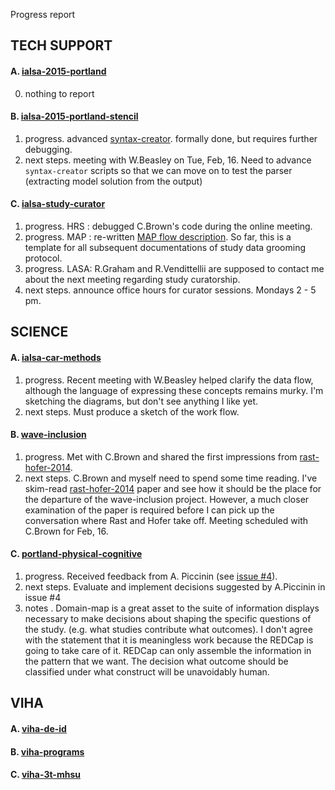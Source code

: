 Progress report

## TECH SUPPORT

#### A. [ialsa-2015-portland](https://github.com/IALSA/IALSA-2015-Portland)   
 0. nothing to report  

#### B. [ialsa-2015-portland-stencil](https://github.com/IALSA/ialsa-2015-portland-stencil)   
 1. progress. advanced [syntax-creator](https://github.com/IALSA/ialsa-2015-portland-stencil/issues/16). formally done, but requires further debugging. 
 2. next steps. meeting with W.Beasley on Tue, Feb, 16. Need to advance `syntax-creator` scripts so that we can move on to test the parser (extracting model solution from the output)
 

#### C. [ialsa-study-curator](https://github.com/IALSA/ialsa-study-curator)   
 1. progress. HRS : debugged C.Brown's code during the online meeting. 
 2. progress. MAP : re-written [MAP flow description](https://github.com/IALSA/MAP/blob/master/flow-description.md). So far, this is a template for all subsequent documentations of study data grooming protocol.  
 3. progress. LASA: R.Graham and R.Vendittellii are supposed to contact me about the next meeting regarding  study curatorship.   
 4. next steps. announce office hours for curator sessions. Mondays 2 - 5 pm. 
 

## SCIENCE   
 
#### A. [ialsa-car-methods](https://github.com/IALSA/ialsa-car-methods)    
 1. progress. Recent meeting with W.Beasley helped clarify the data flow, although the language of expressing these concepts remains murky.  I'm sketching the diagrams, but don't see anything I like yet.  
 2. next steps. Must produce a sketch of the work flow.
 
 
#### B. [wave-inclusion](https://github.com/IALSA/wave-inclusion)     
 1. progress. Met with C.Brown and shared the first impressions from [rast-hofer-2014](https://github.com/IALSA/wave-inclusion/tree/master/literature/rast-hofer-2014).    
 2. next steps. C.Brown and myself need to spend some time reading. I've skim-read [rast-hofer-2014](https://github.com/IALSA/wave-inclusion/tree/master/literature/rast-hofer-2014) paper and see how it should be the place for the departure of the wave-inclusion project. However, a much closer examination of the paper is required before I can pick up the conversation where Rast and Hofer take off. Meeting scheduled with C.Brown for Feb, 16.  
 
 
#### C. [portland-physical-cognitive](https://github.com/IALSA/Portland-physical-cognitive)  
 1. progress. Received feedback from A. Piccinin (see [issue #4](https://github.com/IALSA/Portland-physical-cognitive/issues/4)). 
 2. next steps. Evaluate and implement decisions suggested by A.Piccinin in issue #4
 3. notes . Domain-map is a great asset to the suite of information displays necessary to make decisions about shaping the specific questions of the study. (e.g. what studies contribute what outcomes). I don't agree with the statement that it is meaningless work because the REDCap is going to take care of it. REDCap can only assemble the information in the pattern that we want. The decision what outcome should be classified under what construct will be unavoidably human.   


## VIHA    

#### A. [viha-de-id](https://github.com/IHACRU/viha-de-id)    

#### B. [viha-programs](https://github.com/IHACRU/VIHA-programs)    

#### C. [viha-3t-mhsu](https://github.com/IHACRU/viha-3t-mhsu)    
